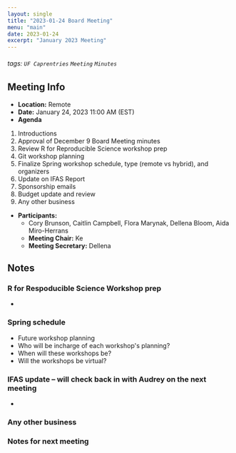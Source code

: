 ```yaml
---
layout: single
title: "2023-01-24 Board Meeting"
menu: "main"
date: 2023-01-24
excerpt: "January 2023 Meeting"
---
```


###### tags: `UF Caprentries` `Meeting` `Minutes`

## Meeting Info

- **Location:** Remote
- **Date:** January 24, 2023 11:00 AM (EST)
- **Agenda**
1. Introductions
2. Approval of December 9 Board Meeting minutes
3. Review R for Reproducible Science workshop prep
4. Git workshop planning
5. Finalize Spring workshop schedule, type (remote vs hybrid), and organizers
8. Update on IFAS Report
9. Sponsorship emails
10. Budget update and review
11. Any other business

- **Participants:**
    - Cory Brunson, Caitlin Campbell, Flora Marynak, Dellena Bloom, Aida Miro-Herrans
    - **Meeting Chair:** Ke
    - **Meeting Secretary:** Dellena

## Notes
<!-- Other important details discussed during the meeting can be entered here. -->

### R for Respoducible Science Workshop prep

* 

### Spring schedule

* Future workshop planning
* Who will be incharge of each workshop's planning?
* When will these workshops be?
* Will the workshops be virtual?

### IFAS update – will check back in with Audrey on the next meeting

* 

### Any other business


### Notes for next meeting

